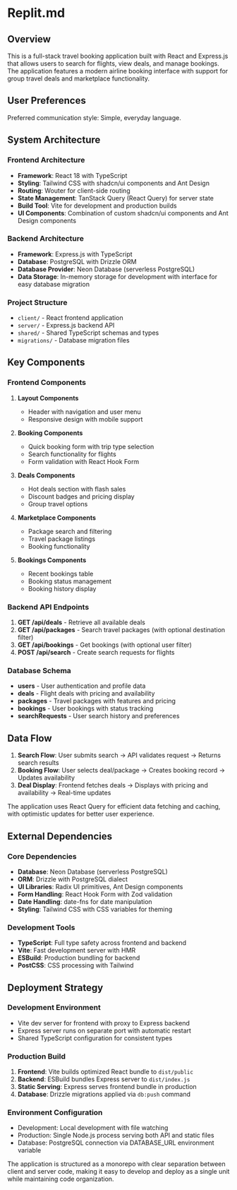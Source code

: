 # Replit.md

## Overview

This is a full-stack travel booking application built with React and Express.js that allows users to search for flights, view deals, and manage bookings. The application features a modern airline booking interface with support for group travel deals and marketplace functionality.

## User Preferences

Preferred communication style: Simple, everyday language.

## System Architecture

### Frontend Architecture
- **Framework**: React 18 with TypeScript
- **Styling**: Tailwind CSS with shadcn/ui components and Ant Design
- **Routing**: Wouter for client-side routing
- **State Management**: TanStack Query (React Query) for server state
- **Build Tool**: Vite for development and production builds
- **UI Components**: Combination of custom shadcn/ui components and Ant Design components

### Backend Architecture
- **Framework**: Express.js with TypeScript
- **Database**: PostgreSQL with Drizzle ORM
- **Database Provider**: Neon Database (serverless PostgreSQL)
- **Data Storage**: In-memory storage for development with interface for easy database migration

### Project Structure
- `client/` - React frontend application
- `server/` - Express.js backend API
- `shared/` - Shared TypeScript schemas and types
- `migrations/` - Database migration files

## Key Components

### Frontend Components
1. **Layout Components**
   - Header with navigation and user menu
   - Responsive design with mobile support

2. **Booking Components**
   - Quick booking form with trip type selection
   - Search functionality for flights
   - Form validation with React Hook Form

3. **Deals Components**
   - Hot deals section with flash sales
   - Discount badges and pricing display
   - Group travel options

4. **Marketplace Components**
   - Package search and filtering
   - Travel package listings
   - Booking functionality

5. **Bookings Components**
   - Recent bookings table
   - Booking status management
   - Booking history display

### Backend API Endpoints
1. **GET /api/deals** - Retrieve all available deals
2. **GET /api/packages** - Search travel packages (with optional destination filter)
3. **GET /api/bookings** - Get bookings (with optional user filter)
4. **POST /api/search** - Create search requests for flights

### Database Schema
- **users** - User authentication and profile data
- **deals** - Flight deals with pricing and availability
- **packages** - Travel packages with features and pricing
- **bookings** - User bookings with status tracking
- **searchRequests** - User search history and preferences

## Data Flow

1. **Search Flow**: User submits search → API validates request → Returns search results
2. **Booking Flow**: User selects deal/package → Creates booking record → Updates availability
3. **Deal Display**: Frontend fetches deals → Displays with pricing and availability → Real-time updates

The application uses React Query for efficient data fetching and caching, with optimistic updates for better user experience.

## External Dependencies

### Core Dependencies
- **Database**: Neon Database (serverless PostgreSQL)
- **ORM**: Drizzle with PostgreSQL dialect
- **UI Libraries**: Radix UI primitives, Ant Design components
- **Form Handling**: React Hook Form with Zod validation
- **Date Handling**: date-fns for date manipulation
- **Styling**: Tailwind CSS with CSS variables for theming

### Development Tools
- **TypeScript**: Full type safety across frontend and backend
- **Vite**: Fast development server with HMR
- **ESBuild**: Production bundling for backend
- **PostCSS**: CSS processing with Tailwind

## Deployment Strategy

### Development Environment
- Vite dev server for frontend with proxy to Express backend
- Express server runs on separate port with automatic restart
- Shared TypeScript configuration for consistent types

### Production Build
1. **Frontend**: Vite builds optimized React bundle to `dist/public`
2. **Backend**: ESBuild bundles Express server to `dist/index.js`
3. **Static Serving**: Express serves frontend bundle in production
4. **Database**: Drizzle migrations applied via `db:push` command

### Environment Configuration
- Development: Local development with file watching
- Production: Single Node.js process serving both API and static files
- Database: PostgreSQL connection via DATABASE_URL environment variable

The application is structured as a monorepo with clear separation between client and server code, making it easy to develop and deploy as a single unit while maintaining code organization.